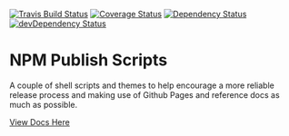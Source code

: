 [![Travis Build Status](https://travis-ci.org/GoogleChrome/npm-publish-scripts.svg?branch=master)](https://travis-ci.org/GoogleChrome/npm-publish-scripts) [![Coverage Status](https://coveralls.io/repos/github/GoogleChrome/npm-publish-scripts/badge.svg?branch=master)](https://coveralls.io/github/GoogleChrome/npm-publish-scripts?branch=master) [![Dependency Status](https://david-dm.org/googlechrome/npm-publish-scripts.svg)](https://david-dm.org/googlechrome/npm-publish-scripts) [![devDependency Status](https://david-dm.org/googlechrome/npm-publish-scripts/dev-status.svg)](https://david-dm.org/googlechrome/npm-publish-scripts#info=devDependencies)

# NPM Publish Scripts

A couple of shell scripts and themes to help encourage a more reliable
release process and making use of Github Pages and reference docs as
much as possible.

[View Docs Here](https://googlechrome.github.io/npm-publish-scripts/)
